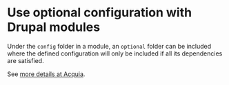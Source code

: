 # Use optional configuration with Drupal modules

Under the `config` folder in a module, an `optional` folder can be included where the defined configuration will only be included if all its dependencies are satisfied.

See [more details at Acquia](https://dev.acquia.com/blog/optional-config-weirdness-in-drupal-8/09/11/2017/18866).

